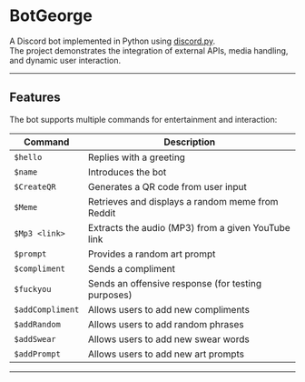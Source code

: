 # BotGeorge

A Discord bot implemented in Python using [discord.py](https://discordpy.readthedocs.io/).  
The project demonstrates the integration of external APIs, media handling, and dynamic user interaction.

---

## Features

The bot supports multiple commands for entertainment and interaction:

| Command           | Description                                            |
|-------------------|--------------------------------------------------------|
| `$hello`          | Replies with a greeting                                |
| `$name`           | Introduces the bot                                     |
| `$CreateQR`       | Generates a QR code from user input                    |
| `$Meme`           | Retrieves and displays a random meme from Reddit       |
| `$Mp3 <link>`     | Extracts the audio (MP3) from a given YouTube link     |
| `$prompt`         | Provides a random art prompt                           |
| `$compliment`     | Sends a compliment                                     |
| `$fuckyou`        | Sends an offensive response (for testing purposes)     |
| `$addCompliment`  | Allows users to add new compliments                    |
| `$addRandom`      | Allows users to add random phrases                     |
| `$addSwear`       | Allows users to add new swear words                    |
| `$addPrompt`      | Allows users to add new art prompts                    |

---